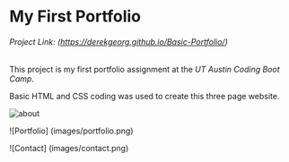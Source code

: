 # My First Portfolio

###### Project Link: (https://derekgeorg.github.io/Basic-Portfolio/)

This project is my first portfolio assignment at the *UT Austin Coding Boot Camp*. 

Basic HTML and CSS coding was used to create this three page website.

![about](images/about_me.png)

![Portfolio] (images/portfolio.png)

![Contact] (images/contact.png)



